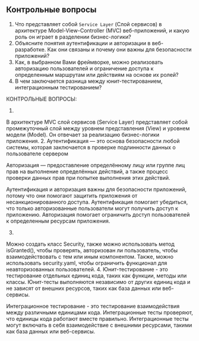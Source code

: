 
## Контрольные вопросы
1. Что представляет собой `Service Layer` (Слой сервисов) в архитектуре Model-View-Controller (MVC) веб-приложений, и какую роль он играет в разделении бизнес-логики?
2. Объясните понятия аутентификации и авторизации в веб-разработке. Как они связаны и почему они важны для безопасности приложений?
3. Как, в выбранном Вами фреймворке, можно реализовать авторизацию пользователей и ограничение доступа к определенным маршрутам или действиям на основе их ролей?
4. В чем заключается разница между юнит-тестированием, интеграционным тестированием?



КОНТРОЛЬНЫЕ ВОПРОСЫ:

1.
В архитектуре MVC слой сервисов (Service Layer) представляет собой промежуточный слой между уровнем представления (View) и уровнем модели (Model). Он отвечает за реализацию бизнес-логики приложения.
2.
 Аутентификация — это основа  безопасности любой системы, которая заключается в проверке подлинности данных о пользователе сервером

Авторизация — предоставление определённому лицу или группе лиц прав на выполнение определённых действий, а также процесс проверки данных прав при попытке выполнения этих действий.

Аутентификация и авторизация важны для безопасности приложений, потому что они помогают защитить приложения от несанкционированного доступа. Аутентификация помогает убедиться, что только авторизованные пользователи могут получить доступ к приложению. Авторизация помогает ограничить доступ пользователей к определенным ресурсам приложения.



3. 
Можно создать класс Security, также можно использовать метод isGranted(), чтобы проверять, авторизован ли пользователь, чтобы взаимодействовать с тем или иным компонентом. Также, можно использовать
   security.yaml, чтобы ограничить функционал для неавторизованных пользователей.
4.
 Юнит-тестирование - это тестирование отдельных единиц кода, таких как функции, методы или классы. Юнит-тесты выполняются независимо от других единиц кода и не зависят от внешних ресурсов, таких как база данных или веб-сервисы.

Интеграционное тестирование - это тестирование взаимодействия между различными единицами кода. Интеграционные тесты проверяют, что единицы кода работают вместе правильно. Интеграционные тесты могут включать в себя взаимодействие с внешними ресурсами, такими как база данных или веб-сервисы.
